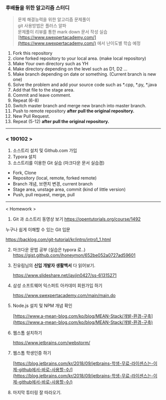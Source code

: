 ### 후배들을 위한 알고리즘 스터디

> 문제 해결능력을 위한 알고리즘 문제풀이 <br>
> git 사용방법은 플러스 알파 <br>
> 문제풀이 리뷰를 통한 mark down 문서 작성 실습 <br>
> [https://www.swexpertacademy.com/](https://www.swexpertacademy.com/) 에서 난이도별 학습 예정 <br>

1. Fork this repository
2. clone forked repository to your local area. (make local repository)
3. Make Your own directory such as YH
4. Make directory depending on the level such as D1, D2 ...
5. Make branch depending on date or something. (Current branch is new one)
6. Solve the problem and add your source code such as *.cpp, *.py, *.java 
7. Add that file to the stage area.
8. Commit and leave comment.
9. Repeat (6-8)
10. Switch master branch and merge new branch into master branch.
11. Push to remote repository <b>after pull the original repository.</b>
12. New Pull Request.
13. Repeat (5-12) <b>after pull the original repository.</b>
<hr>

### < 190102 >

1. 소스트리 설치 및 Github.com 가입
2. Typora 설치
3. 소스트리를 이용한 Git 실습 (마크다운 문서 실습겸)

- Fork, Clone
- Repository (local, remote, forked remote)
- Branch 개념, 브랜치 변경, current branch
- Stage area, unstage area, commit (kind of little version)
- Push, pull request, merge, pull

---

< Homework >

1. Git 과 소스트리 동영상 보기
  https://opentutorials.org/course/1492

  누구나 쉽게 이해할 수 있는 Git 입문

  https://backlog.com/git-tutorial/kr/intro/intro1_1.html


2. 마크다운 문법 공부 (실습은 typora 로..)
  https://gist.github.com/ihoneymon/652be052a0727ad59601

3. 진유림님의 <b>신입 개발자 생활백서</b> 다 읽어보기.

   https://www.slideshare.net/jayjin0427/ss-61315271



4. 삼성 소프트웨어 익스퍼트 아카데미 회원가입 하기

   https://www.swexpertacademy.com/main/main.do

5. Node.js 설치 및 NPM 개념 확인

   [https://www.a-mean-blog.com/ko/blog/MEAN-Stack/개발-환경-구축](https://www.a-mean-blog.com/ko/blog/MEAN-Stack/개발-환경-구축)



6. 웹스톰 설치하기

   https://www.jetbrains.com/webstorm/

7. 웹스톰 학생인증 하기

   [https://blog.jetbrains.com/kr/2018/09/jetbrains-학생-무료-라이센스는-이제-github에서-바로-사용할-수/](https://blog.jetbrains.com/kr/2018/09/jetbrains-학생-무료-라이센스는-이제-github에서-바로-사용할-수/)



8. 마지막 튜터링 잘 따라오기.

